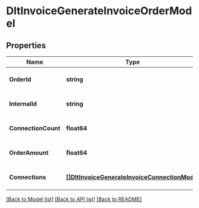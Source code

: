 # DltInvoiceGenerateInvoiceOrderModel

## Properties
Name | Type | Description | Notes
------------ | ------------- | ------------- | -------------
**OrderId** | **string** |  | [optional] [default to null]
**InternalId** | **string** |  | [optional] [default to null]
**ConnectionCount** | **float64** |  | [optional] [default to null]
**OrderAmount** | **float64** |  | [optional] [default to null]
**Connections** | [**[]DltInvoiceGenerateInvoiceConnectionModel**](dltInvoiceGenerateInvoiceConnectionModel.md) |  | [optional] [default to null]

[[Back to Model list]](../README.md#documentation-for-models) [[Back to API list]](../README.md#documentation-for-api-endpoints) [[Back to README]](../README.md)

